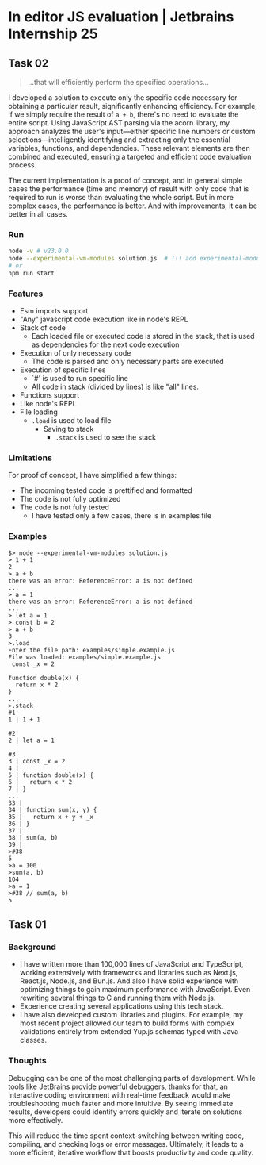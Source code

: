 # In editor JS evaluation | Jetbrains Internship 25

## Task 02

> ...that will efficiently perform the specified operations...

I developed a solution to execute only the specific code necessary for obtaining a particular result, significantly
enhancing efficiency. For example, if we simply require the result of `a + b`, there's no need to evaluate the entire
script. Using JavaScript AST parsing via the acorn library, my approach analyzes the user's input—either specific line
numbers or custom selections—intelligently identifying and extracting only the essential variables, functions, and
dependencies. These relevant elements are then combined and executed, ensuring a targeted and efficient code evaluation
process.

The current implementation is a proof of concept, and in general simple cases the performance (time and memory) of
result with only code that is required to run is worse than evaluating the whole script. But in more complex cases, the
performance is better. And with improvements, it can be better in all cases.

### Run

```bash
node -v # v23.0.0
node --experimental-vm-modules solution.js  # !!! add experimental-modules flag
# or
npm run start
```

### Features

- Esm imports support
- "Any" javascript code execution like in node's REPL
- Stack of code
  - Each loaded file or executed code is stored in the stack, that is used as dependencies for the next code execution
- Execution of only necessary code
  - The code is parsed and only necessary parts are executed
- Execution of specific lines
  - `#<number>' is used to run specific line
  - All code in stack (divided by lines) is like "all" lines.
- Functions support
- Like node's REPL
- File loading
  - `.load` is used to load file
    - Saving to stack
      - `.stack` is used to see the stack

### Limitations

For proof of concept, I have simplified a few things:

- The incoming tested code is prettified and formatted
- The code is not fully optimized
- The code is not fully tested
  - I have tested only a few cases, there is in examples file

### Examples

```terminal
$> node --experimental-vm-modules solution.js
> 1 + 1
2
> a + b
there was an error: ReferenceError: a is not defined
...
> a = 1
there was an error: ReferenceError: a is not defined
...
> let a = 1
> const b = 2
> a + b
3
>.load
Enter the file path: examples/simple.example.js
File was loaded: examples/simple.example.js
 const _x = 2

function double(x) {
  return x * 2
} 
...
>.stack
#1
1 | 1 + 1

#2
2 | let a = 1

#3
3 | const _x = 2
4 |
5 | function double(x) {
6 |   return x * 2
7 | }
...
33 |
34 | function sum(x, y) {
35 |   return x + y + _x
36 | }
37 |
38 | sum(a, b)
39 |
>#38
5
>a = 100
>sum(a, b)
104
>a = 1
>#38 // sum(a, b)
5
```

## Task 01

### Background

- I have written more than 100,000 lines of JavaScript and TypeScript, working extensively with frameworks and libraries
  such as Next.js, React.js, Node.js, and Bun.js. And also I have solid experience with optimizing things to gain
  maximum performance with JavaScript. Even rewriting several things to C and running them with Node.js.
- Experience creating several applications using this tech stack.
- I have also developed custom libraries and plugins. For example, my most recent project allowed our team to build
  forms with complex validations entirely from extended Yup.js schemas typed with Java classes.

### Thoughts

Debugging can be one of the most challenging parts of development. While tools like JetBrains provide powerful
debuggers, thanks for that, an interactive coding environment with real-time feedback would make troubleshooting much
faster and more intuitive. By seeing immediate results, developers could identify errors quickly and iterate on
solutions more effectively.

This will reduce the time spent context-switching between writing code, compiling, and checking logs or error messages.
Ultimately, it leads to a more efficient, iterative workflow that boosts productivity and code quality.
